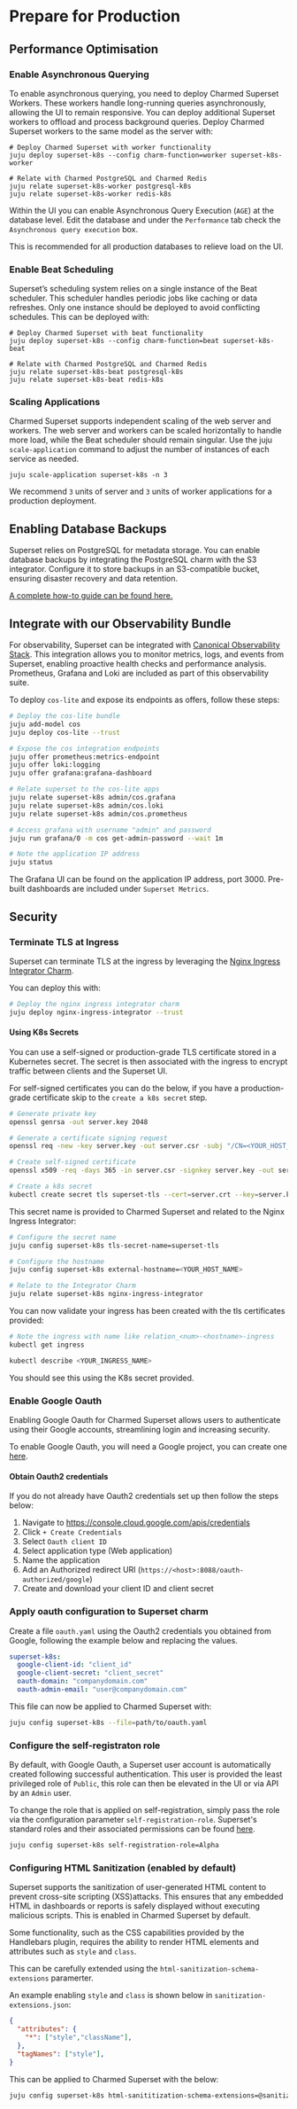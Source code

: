 
# Prepare for Production

## Performance Optimisation

### Enable Asynchronous Querying
To enable asynchronous querying, you need to deploy Charmed Superset Workers. These workers handle long-running queries asynchronously, allowing the UI to remain responsive. You can deploy additional Superset workers to offload and process background queries. Deploy Charmed Superset workers to the same model as the server with:

```
# Deploy Charmed Superset with worker functionality
juju deploy superset-k8s --config charm-function=worker superset-k8s-worker

# Relate with Charmed PostgreSQL and Charmed Redis
juju relate superset-k8s-worker postgresql-k8s
juju relate superset-k8s-worker redis-k8s
```
Within the UI you can enable Asynchronous Query Execution (`AGE`) at the database level.
Edit the database and under the `Performance` tab check the `Asynchronous query execution`
box.

This is recommended for all production databases to relieve load on the UI.

### Enable Beat Scheduling
Superset’s scheduling system relies on a single instance of the Beat scheduler. This scheduler handles periodic jobs like caching or data refreshes. Only one instance should be deployed to avoid conflicting schedules. This can be deployed with:
```
# Deploy Charmed Superset with beat functionality
juju deploy superset-k8s --config charm-function=beat superset-k8s-beat

# Relate with Charmed PostgreSQL and Charmed Redis
juju relate superset-k8s-beat postgresql-k8s
juju relate superset-k8s-beat redis-k8s
```

### Scaling Applications
Charmed Superset supports independent scaling of the web server and workers. The web server and workers can be scaled horizontally to handle more load, while the Beat scheduler should remain singular. Use the juju `scale-application` command to adjust the number of instances of each service as needed.

```
juju scale-application superset-k8s -n 3
```
We recommend `3` units of server and `3` units of worker applications for a production deployment.


## Enabling Database Backups
Superset relies on PostgreSQL for metadata storage. You can enable database backups by integrating the PostgreSQL charm with the S3 integrator. Configure it to store backups in an S3-compatible bucket, ensuring disaster recovery and data retention.

[A complete how-to guide can be found here.](https://charmhub.io/postgresql-k8s/docs/h-configure-s3-aws)

## Integrate with our Observability Bundle
For observability, Superset can be integrated with [Canonical Observability Stack](https://charmhub.io/topics/canonical-observability-stack). This integration allows you to monitor metrics, logs, and events from Superset, enabling proactive health checks and performance analysis. Prometheus, Grafana and Loki are included as part of this observability suite.

To deploy `cos-lite` and expose its endpoints as offers, follow these steps:

```bash
# Deploy the cos-lite bundle
juju add-model cos
juju deploy cos-lite --trust
```

```bash
# Expose the cos integration endpoints
juju offer prometheus:metrics-endpoint
juju offer loki:logging
juju offer grafana:grafana-dashboard

# Relate superset to the cos-lite apps
juju relate superset-k8s admin/cos.grafana
juju relate superset-k8s admin/cos.loki
juju relate superset-k8s admin/cos.prometheus
```

```bash
# Access grafana with username "admin" and password
juju run grafana/0 -m cos get-admin-password --wait 1m

# Note the application IP address
juju status
```
The Grafana UI can be found on the application IP address, port 3000. Pre-built dashboards are included under `Superset Metrics`.


## Security

### Terminate TLS at Ingress
Superset can terminate TLS at the ingress by leveraging the [Nginx Ingress Integrator Charm](https://charmhub.io/nginx-ingress-integrator).

You can deploy this with:

```bash
# Deploy the nginx ingress integrator charm
juju deploy nginx-ingress-integrator --trust
```

#### Using K8s Secrets
You can use a self-signed or production-grade TLS certificate stored in a Kubernetes secret. The secret is then associated with the ingress to encrypt traffic between clients and the Superset UI.

For self-signed certificates you can do the below, if you have a production-grade certificate skip to the `create a k8s secret` step.

```bash
# Generate private key
openssl genrsa -out server.key 2048

# Generate a certificate signing request
openssl req -new -key server.key -out server.csr -subj "/CN=<YOUR_HOST_NAME>"

# Create self-signed certificate
openssl x509 -req -days 365 -in server.csr -signkey server.key -out server.crt -extfile <(printf "subjectAltName=DNS:<YOUR_HOST_NAME>")

# Create a k8s secret
kubectl create secret tls superset-tls --cert=server.crt --key=server.key
```

This secret name is provided to Charmed Superset and related to the Nginx Ingress Integrator:

```bash
# Configure the secret name
juju config superset-k8s tls-secret-name=superset-tls

# Configure the hostname
juju config superset-k8s external-hostname=<YOUR_HOST_NAME>

# Relate to the Integrator Charm
juju relate superset-k8s nginx-ingress-integrator
```

You can now validate your ingress has been created with the tls certificates provided:
```bash
# Note the ingress with name like relation_<num>-<hostname>-ingress
kubectl get ingress

kubectl describe <YOUR_INGRESS_NAME>
```
You should see this using the K8s secret provided.

### Enable Google Oauth
Enabling Google Oauth for Charmed Superset allows users to authenticate using their Google accounts, streamlining login and increasing security.

To enable Google Oauth, you will need a Google project, you can create one [here](https://console.cloud.google.com/projectcreate).

#### Obtain Oauth2 credentials
If you do not already have Oauth2 credentials set up then follow the steps below:
1. Navigate to https://console.cloud.google.com/apis/credentials 
2. Click `+ Create Credentials` 
3. Select `Oauth client ID`
4. Select application type (Web application)
5. Name the application
6. Add an Authorized redirect URI (`https://<host>:8088/oauth-authorized/google`)
7. Create and download your client ID and client secret

### Apply oauth configuration to Superset charm
Create a file `oauth.yaml` using the Oauth2 credentials you obtained from Google, following the example below and replacing the values.
```yaml
superset-k8s:
  google-client-id: "client_id"
  google-client-secret: "client_secret"
  oauth-domain: "companydomain.com"
  oauth-admin-email: "user@companydomain.com"
```
This file can now be applied to Charmed Superset with:

```bash
juju config superset-k8s --file=path/to/oauth.yaml
```

### Configure the self-registraton role
By default, with Google Oauth, a Superset user account is automatically created following successful authentication. This user is provided the least privileged role of `Public`, this role can then be elevated in the UI or via API by an `Admin` user. 

To change the role that is applied on self-registration, simply pass the role via the configuration parameter `self-registration-role`. Superset's standard roles and their associated permissions can be found [here](https://github.com/apache/superset/blob/master/RESOURCES/STANDARD_ROLES.md).

```bash
juju config superset-k8s self-registration-role=Alpha
```

### Configuring HTML Sanitization (enabled by default)
Superset supports the sanitization of user-generated HTML content to prevent cross-site scripting (XSS)attacks. This ensures that any embedded HTML in dashboards or reports is safely displayed without executing malicious scripts. This is enabled in Charmed Superset by default.

Some functionality, such as the CSS capabilities provided by the Handlebars plugin, requires the ability to render HTML elements and attributes such as `style` and `class`.

This can be carefully extended using the `html-sanitization-schema-extensions` paramerter.

An example enabling `style` and `class` is shown below in `sanitization-extensions.json`:
```json
{
  "attributes": {
    "*": ["style","className"],
  },
  "tagNames": ["style"],
}
```

This can be applied to Charmed Superset with the below:
```bash
juju config superset-k8s html-sanititization-schema-extensions=@sanitization-extensions.json
```
